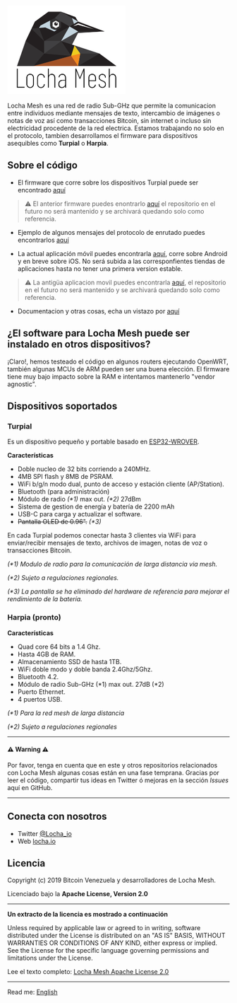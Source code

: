 <img height="200px" src="images/LogotipoTurpial-Color.20-09-19.svg">

Locha Mesh es una red de radio Sub-GHz que permite la comunicacion entre individuos mediante mensajes de texto, intercambio de imágenes o notas de voz así como transacciones Bitcoin, sin internet o incluso sin electricidad procedente de la red electrica. Estamos trabajando no solo en el protocolo, tambien desarrollamos el firmware para dispositivos asequibles como **Turpial** o **Harpia**.

## Sobre el código

* El firmware que corre sobre los dispositivos Turpial puede ser encontrado [aquí](https://github.com/btcven/turpial-firmware)

 > :warning: El anterior firmware puedes enontrarlo [aquí](https://github.com/btcven/locha-mesh-app) el repositorio en el futuro no será mantenido y se archivará quedando solo como referencia.

* Ejemplo de algunos mensajes del protocolo de enrutado puedes encontrarlos [aquí](https://github.com/btcven/locha-mesh-app/blob/master/Turpial/routing_incoming.cpp)

* La actual aplicación móvil puedes encontrarla [aquí](https://github.com/btcven/LochaMesh-Chat), corre sobre Android y en breve sobre iOS. No será subida a las corresponfientes tiendas de aplicaciones hasta no tener una primera version estable.

> :warning: La antigüa aplicacion movil puedes encontrarla [aquí](https://gitlab.com/btcven/locha/mobile-app), el repositorio en el futuro no será mantenido y se archivará quedando solo como referencia.

* Documentacion y otras cosas, echa un vistazo por [aquí](https://github.com/btcven/locha/tree/master/documents)

## ¿El software para Locha Mesh puede ser instalado en otros dispositivos?

¡Claro!, hemos testeado el código en algunos routers ejecutando OpenWRT, también algunas MCUs de ARM pueden ser una buena elección. El firmware tiene muy bajo impacto sobre la RAM e intentamos mantenerlo "vendor agnostic".

## Dispositivos soportados

### Turpial

Es un dispositivo pequeño y portable basado en [ESP32-WROVER](DS/esp32-wrover_datasheet_en.pdf).

**Características**

- Doble nucleo de 32 bits corriendo a 240MHz.
- 4MB SPI flash y 8MB de PSRAM.
- WiFi b/g/n modo dual, punto de acceso y estación cliente (AP/Station).
- Bluetooth (para administración)
- Módulo de radio _(*1)_ max out. _(*2)_ 27dBm
- Sistema de gestion de energía y batería de 2200 mAh
- USB-C para carga y actualizar el software.
- ~~Pantalla OLED de 0.96".~~ _(*3)_

En cada Turpial podemos conectar hasta 3 clientes via WiFi para enviar/recibir mensajes de texto, archivos de imagen, notas de voz o transacciones Bitcoin.

_(*1) Modulo de radio para la comunicación de larga distancia via mesh._

_(*2) Sujeto a regulaciones regionales._

_(*3) La pantalla se ha eliminado del hardware de referencia para mejorar el rendimiento de la batería._


### Harpia (pronto)

**Características**

- Quad core 64 bits a 1.4 Ghz.
- Hasta 4GB de RAM.
- Almacenamiento SSD de hasta 1TB.
- WiFi doble modo y doble banda 2.4Ghz/5Ghz.
- Bluetooth 4.2.
- Módulo de radio Sub-GHz (*1) max out. 27dB (*2)
- Puerto Ethernet.
- 4 puertos USB.

_(*1) Para la red mesh de larga distancia_

_(*2) Sujeto a regulaciones regionales_

----
#### :warning: Warning :warning:
Por favor, tenga en cuenta que en este y otros repositorios relacionados con Locha Mesh algunas cosas están en una fase temprana. Gracias por leer el código, compartir tus ideas en Twitter ó mejoras en la sección *Issues* aquí en GitHub.

----
## Conecta con nosotros

- Twitter [@Locha_io](https://twitter.com/Locha_io)
- Web [locha.io](https://locha.io)

## Licencia

Copyright (c) 2019 Bitcoin Venezuela y desarrolladores de Locha Mesh.

Licenciado bajo la **Apache License, Version 2.0**

---
**Un extracto de la licencia es mostrado a continuación**

Unless required by applicable law or agreed to in writing, software
distributed under the License is distributed on an "AS IS" BASIS,
WITHOUT WARRANTIES OR CONDITIONS OF ANY KIND, either express or implied.
See the License for the specific language governing permissions and
limitations under the License.

Lee el texto completo:
[Locha Mesh Apache License 2.0](https://github.com/btcven/locha/blob/master/LICENSE)

----
Read me: [English](README.md)
